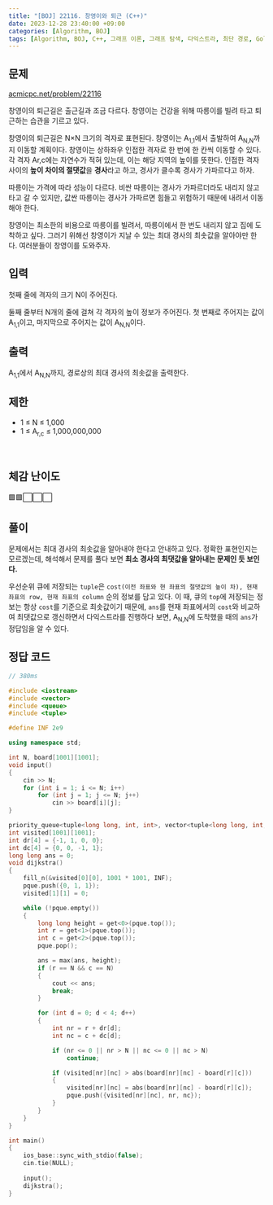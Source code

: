```yaml
---
title: "[BOJ] 22116. 창영이와 퇴근 (C++)"
date: 2023-12-28 23:40:00 +09:00
categories: [Algorithm, BOJ]
tags: [Algorithm, BOJ, C++, 그래프 이론, 그래프 탐색, 다익스트라, 최단 경로, Gold 4]
---
```

## **문제**
[acmicpc.net/problem/22116](https://www.acmicpc.net/problem/22116)
<br>

창영이의 퇴근길은 출근길과 조금 다르다. 창영이는 건강을 위해 따릉이를 빌려 타고 퇴근하는 습관을 기르고 있다.

창영이의 퇴근길은 N×N 크기의 격자로 표현된다. 창영이는 A<sub>1,1</sub>에서 출발하여 A<sub>N,N</sub>까지 이동할 계획이다. 창영이는 상하좌우 인접한 격자로 한 번에 한 칸씩 이동할 수 있다. 각 격자 Ar,c에는 자연수가 적혀 있는데, 이는 해당 지역의 높이를 뜻한다. 인접한 격자 사이의 **높이 차이의 절댓값**을 **경사**라고 하고, 경사가 클수록 경사가 가파르다고 하자.

따릉이는 가격에 따라 성능이 다르다. 비싼 따릉이는 경사가 가파르더라도 내리지 않고 타고 갈 수 있지만, 값싼 따릉이는 경사가 가파르면 힘들고 위험하기 때문에 내려서 이동해야 한다.

창영이는 최소한의 비용으로 따릉이를 빌려서, 따릉이에서 한 번도 내리지 않고 집에 도착하고 싶다. 그러기 위해선 창영이가 지날 수 있는 최대 경사의 최솟값을 알아야만 한다. 여러분들이 창영이를 도와주자.
<br>

## **입력**
첫째 줄에 격자의 크기 N이 주어진다.

둘째 줄부터 N개의 줄에 걸쳐 각 격자의 높이 정보가 주어진다. 첫 번째로 주어지는 값이 A<sub>1,1</sub>이고, 마지막으로 주어지는 값이 A<sub>N,N</sub>이다.
<br>

## **출력**
A<sub>1,1</sub>에서 A<sub>N,N</sub>까지, 경로상의 최대 경사의 최솟값을 출력한다.
<br>

## **제한**
- 1 ≤ N ≤ 1,000
- 1 ≤ A<sub>r,c</sub> ≤ 1,000,000,000
<br>

## **체감 난이도**
🟩🟩⬜⬜⬜
<br>

## **풀이**
문제에서는 최대 경사의 최솟값을 알아내야 한다고 안내하고 있다. 정확한 표현인지는 모르겠는데, 해석해서 문제를 풀다 보면 **최소 경사의 최댓값을 알아내는 문제인 듯 보인다.**

우선순위 큐에 저장되는 `tuple`은 `cost(이전 좌표와 현 좌표의 절댓값의 높이 차), 현재 좌표의 row, 현재 좌표의 column` 순의 정보를 담고 있다. 이 때, 큐의 `top`에 저장되는 정보는 항상 `cost`를 기준으로 최솟값이기 때문에, `ans`를 현재 좌표에서의 `cost`와 비교하여 최댓값으로 갱신하면서 다익스트라를 진행하다 보면, A<sub>N,N</sub>에 도착했을 때의 `ans`가 정답임을 알 수 있다.
<br>

## **정답 코드**
```c++
// 380ms

#include <iostream>
#include <vector>
#include <queue>
#include <tuple>

#define INF 2e9

using namespace std;

int N, board[1001][1001];
void input()
{
    cin >> N;
    for (int i = 1; i <= N; i++)
        for (int j = 1; j <= N; j++)
            cin >> board[i][j];
}

priority_queue<tuple<long long, int, int>, vector<tuple<long long, int, int>>, greater<>> pque;
int visited[1001][1001];
int dr[4] = {-1, 1, 0, 0};
int dc[4] = {0, 0, -1, 1};
long long ans = 0;
void dijkstra()
{
    fill_n(&visited[0][0], 1001 * 1001, INF);
    pque.push({0, 1, 1});
    visited[1][1] = 0;

    while (!pque.empty())
    {
        long long height = get<0>(pque.top());
        int r = get<1>(pque.top());
        int c = get<2>(pque.top());
        pque.pop();

        ans = max(ans, height);
        if (r == N && c == N)
        {
            cout << ans;
            break;
        }

        for (int d = 0; d < 4; d++)
        {
            int nr = r + dr[d];
            int nc = c + dc[d];

            if (nr <= 0 || nr > N || nc <= 0 || nc > N)
                continue;

            if (visited[nr][nc] > abs(board[nr][nc] - board[r][c]))
            {
                visited[nr][nc] = abs(board[nr][nc] - board[r][c]);
                pque.push({visited[nr][nc], nr, nc});
            }
        }
    }
}

int main()
{
    ios_base::sync_with_stdio(false);
    cin.tie(NULL);
    
    input();
    dijkstra();
}
```